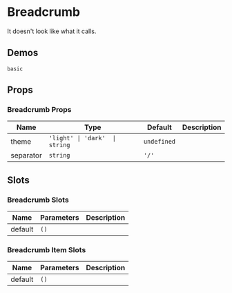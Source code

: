# Breadcrumb
It doesn't look like what it calls.
## Demos
```demo
basic
```
## Props
### Breadcrumb Props
|Name|Type|Default|Description|
|-|-|-|-|
|theme|`'light' \| 'dark'  \| string`|`undefined`||
|separator|`string`|`'/'`||

## Slots
### Breadcrumb Slots
|Name|Parameters|Description|
|-|-|-|
|default|`()`||

### Breadcrumb Item Slots
|Name|Parameters|Description|
|-|-|-|
|default|`()`||
